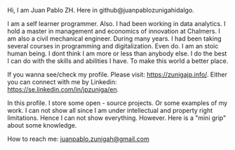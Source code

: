 Hi, I am Juan Pablo ZH. Here in github@juanpablozunigahidalgo. 

I am a self learner programmer. Also. I had been working in data analytics. I hold a master in management and economics of innovation at Chalmers. I am also a civil mechanical engineer. During many years. I had been taking several courses in programming and digitalization. 
Even do. I am an stoic human being. I dont think I am more or less than anybody else. I do the best I can do with the skills and abilities I have. To make this world a better place. 

If you wanna see/check my profile. Please visit: https://zunigajp.info/. Either you can connect with me by Linkedin: https://se.linkedin.com/in/jpzuniga/en. 

In this profile. I store some open - source projects. Or some examples of my work. I can not show all since I am under intellectual and property right limitations. Hence I can not show everything. However. Here is a "mini grip" about some knowledge. 

How to reach me: juanpablo.zunigah@gmail.com
